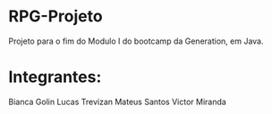 # RPG-Projeto
Projeto para o fim do Modulo I do bootcamp da Generation, em Java.

# Integrantes:
Bianca Golin
Lucas Trevizan
Mateus Santos
Victor Miranda

